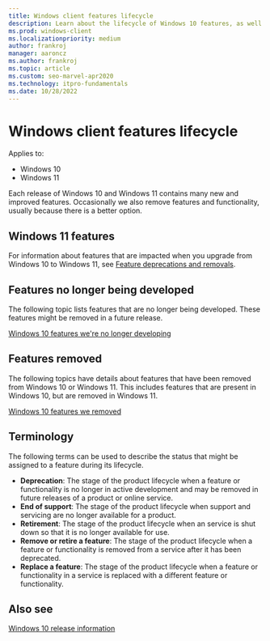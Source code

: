 ```yaml
---
title: Windows client features lifecycle
description: Learn about the lifecycle of Windows 10 features, as well as features that are no longer developed, removed features, and terminology assigned to a feature.
ms.prod: windows-client
ms.localizationpriority: medium
author: frankroj
manager: aaroncz
ms.author: frankroj
ms.topic: article
ms.custom: seo-marvel-apr2020
ms.technology: itpro-fundamentals
ms.date: 10/28/2022
---
```

# Windows client features lifecycle

Applies to: 
- Windows 10
- Windows 11

Each release of Windows 10 and Windows 11 contains many new and improved features. Occasionally we also remove features and functionality, usually because there is a better option.

## Windows 11 features

For information about features that are impacted when you upgrade from Windows 10 to Windows 11, see [Feature deprecations and removals](https://www.microsoft.com/windows/windows-11-specifications#table3).

## Features no longer being developed

The following topic lists features that are no longer being developed. These features might be removed in a future release.

[Windows 10 features we're no longer developing](windows-10-deprecated-features.md)

## Features removed

The following topics have details about features that have been removed from Windows 10 or Windows 11. This includes features that are present in Windows 10, but are removed in Windows 11.

[Windows 10 features we removed](windows-10-removed-features.md)

## Terminology

The following terms can be used to describe the status that might be assigned to a feature during its lifecycle. 

- **Deprecation**: The stage of the product lifecycle when a feature or functionality is no longer in active development and may be removed in future releases of a product or online service.
- **End of support**: The stage of the product lifecycle when support and servicing are no longer available for a product.
- **Retirement**: The stage of the product lifecycle when an service is shut down so that it is no longer available for use.
- **Remove or retire a feature**: The stage of the product lifecycle when a feature or functionality is removed from a service after it has been deprecated.
- **Replace a feature**: The stage of the product lifecycle when a feature or functionality in a service is replaced with a different feature or functionality.

## Also see

[Windows 10 release information](/windows/release-health/release-information)

